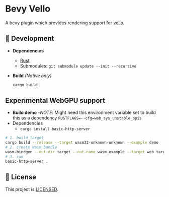 # Bevy Vello

A bevy plugin which provides rendering support for [vello](https://github.com/linebender/vello.git).

## 🔧 Development

- **Dependencies**
  - [Rust](https://www.rust-lang.org/)
  - Submodules: `git submodule update --init --recursive`

- **Build** *(Native only)*

  ```bash
  cargo build
  ```

## Experimental WebGPU support
- **Build demo**
-*NOTE*: Might need this environment variable set to build this as a dependency `RUSTFLAGS=--cfg=web_sys_unstable_apis`
- Dependencies
  - `cargo install basic-http-server`
```bash
# 1. build target
cargo build --release --target wasm32-unknown-unknown --example demo
# 2. create wasm bundle
wasm-bindgen --out-dir target --out-name wasm_example --target web target/wasm32-unknown-unknown/release/examples/demo.wasm
# 3. run
basic-http-server .
```

## 🔏 License

This project is [LICENSED](LICENSE).

